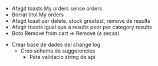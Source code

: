 + Afegit toasts My orders sense orders
+ Borrat titol My orders
+ Afegit toast per delete, stock greatest, remove de results
+ Afegir toasts igual que a results peor per category results
+ Boto Remove from cart => Remove (a secas)
- Crear base de dades del change log
    - Creo schema de suggerencies
        - Peta validacio string de api